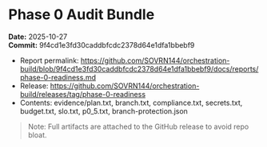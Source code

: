 # Phase 0 Audit Bundle
**Date:** 2025-10-27  
**Commit:** 9f4cd1e3fd30caddbfcdc2378d64e1dfa1bbebf9

- Report permalink: <https://github.com/SOVRN144/orchestration-build/blob/9f4cd1e3fd30caddbfcdc2378d64e1dfa1bbebf9/docs/reports/phase-0-readiness.md>
- Release: <https://github.com/SOVRN144/orchestration-build/releases/tag/phase-0-readiness>
- Contents: evidence/plan.txt, branch.txt, compliance.txt, secrets.txt, budget.txt, slo.txt, p0_5.txt, branch-protection.json

> Note: Full artifacts are attached to the GitHub release to avoid repo bloat.
